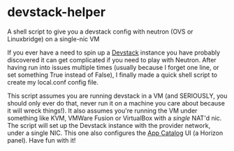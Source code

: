 # devstack-helper
A shell script to give you a devstack config with neutron
(OVS or Linuxbridge) on a single-nic VM

If you ever have a need to spin up a [Devstack](http://devstack.org)
instance you have probably discovered it can get complicated
if you need to play with Neutron. After having run into
issues multiple times (usually because I forget one line, or
set something True instead of False), I finally made a quick
shell script to create my local.conf config file.

This script assumes you are running devstack in a VM (and
SERIOUSLY, you should only ever do that, never run it on a
machine you care about because it will wreck things!). It
also assumes you're running the VM under something like KVM,
VMWare Fusion or VirtualBox with a *single* NAT'd nic. The
script will set up the Devstack instance with the provider
network, under a single NIC. This one also configures
the [App Catalog](http://apps.openstack.org) UI (a Horizon
panel).  Have fun with it!
